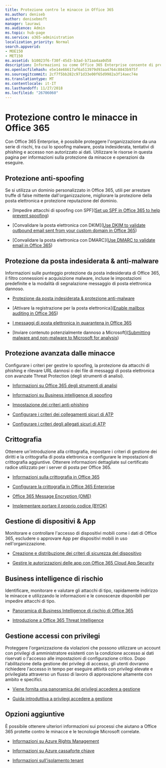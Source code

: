 ```yaml
---
title: Protezione contro le minacce in Office 365
ms.author: deniseb
author: denisebmsft
manager: laurawi
ms.audience: Admin
ms.topic: hub-page
ms.service: o365-administration
localization_priority: Normal
search.appverid:
- MOE150
- MET150
ms.assetid: b10023f6-f30f-45d3-b3ad-b71aa4aa0d58
description: Informazioni su come Office 365 Enterprise consente di proteggere l'organizzazione da una serie di rischi, tra cui lo spoofing malware, posta indesiderata, tentativi di phishing e accesso non autorizzato ai dati.
ms.openlocfilehash: e5e14e66617af6a513979d93aa4764c8843b975f
ms.sourcegitcommit: 2cf7f5bb282c971d33e00f65d9982a3f14aec74e
ms.translationtype: MT
ms.contentlocale: it-IT
ms.lasthandoff: 11/27/2018
ms.locfileid: "26706060"
---
```

# <a name="protect-against-threats-in-office-365"></a>Protezione contro le minacce in Office 365

Con Office 365 Enterprise, è possibile proteggere l'organizzazione da una serie di rischi, tra cui lo spoofing malware, posta indesiderata, tentativi di phishing e accesso non autorizzato ai dati. Utilizzare le risorse in questa pagina per informazioni sulla protezione da minacce e operazioni da eseguire.
  
## <a name="anti-spoofing"></a>Protezione anti-spoofing

Se si utilizza un dominio personalizzato in Office 365, utili per arrestare truffe di false mittente dall'organizzazione, migliorare la protezione della posta elettronica e protezione reputazione del dominio.
  
- [Impedire attacchi di spoofing con SPF]([Set up SPF in Office 365 to help prevent spoofing](set-up-spf-in-office-365-to-help-prevent-spoofing.md))
    
- [Convalidare la posta elettronica con DKIM]([Use DKIM to validate outbound email sent from your custom domain in Office 365](use-dkim-to-validate-outbound-email.md))
    
- [Convalidare la posta elettronica con DMARC]([Use DMARC to validate email in Office 365](use-dmarc-to-validate-email.md))
    
## <a name="anti-spam-amp-anti-malware"></a>Protezione da posta indesiderata &amp; anti-malware

Informazioni sulle punteggio protezione da posta indesiderata di Office 365, il filtro connessioni e acquisizione malware, incluse le impostazioni predefinite e la modalità di segnalazione messaggio di posta elettronica dannoso.
  
- [Protezione da posta indesiderata &amp; protezione anti-malware](anti-spam-and-anti-malware-protection.md)
    
- [Attivare la registrazione per la posta elettronica]([Enable mailbox auditing in Office 365](enable-mailbox-auditing.md))
    
- [I messaggi di posta elettronica in quarantena in Office 365](quarantine-email-messages.md)
    
- [Inviare contenuto potenzialmente dannoso a Microsoft]([Submitting malware and non-malware to Microsoft for analysis](submitting-malware-and-non-malware-to-microsoft-for-analysis.md))
    
## <a name="advanced-threat-protection"></a>Protezione avanzata dalle minacce

Configurare i criteri per gestire lo spoofing, la protezione da attacchi di phishing e rilevare URL dannosi o dei file di messaggi di posta elettronica con avanzate Threat Protection (degli strumenti di analisi).
  
- [Informazioni su Office 365 degli strumenti di analisi](office-365-atp.md)
    
- [Informazioni su Business intelligence di spoofing](learn-about-spoof-intelligence.md)
    
- [Impostazione dei criteri anti-phishing](set-up-anti-phishing-policies.md)
    
- [Configurare i criteri dei collegamenti sicuri di ATP](set-up-atp-safe-links-policies.md)
    
- [Configurare i criteri degli allegati sicuri di ATP](set-up-atp-safe-attachments-policies.md)
    
## <a name="encryption"></a>Crittografia

Ottenere un'introduzione alla crittografia, impostare i criteri di gestione dei diritti e la crittografia di posta elettronica e configurare le impostazioni di crittografia aggiuntive. Ottenere informazioni dettagliate sul certificato radice utilizzato per i server di posta per Office 365.
  
- [Informazioni sulla crittografia in Office 365](encryption.md)
    
- [Configurare la crittografia in Office 365 Enterprise](set-up-encryption.md)
    
- [Office 365 Message Encryption (OME)](ome.md)
    
- [Implementare portare il proprio codice (BYOK)](https://docs.microsoft.com/azure/key-vault/key-vault-hsm-protected-keys#implementing-bring-your-own-key-byok-for-azure-key-vault)
    
## <a name="managing-devices-amp-apps"></a>Gestione di dispositivi &amp; App

Monitorare e controllare l'accesso di dispositivi mobili come i dati di Office 365, escludere o approvare App per dispositivi mobili in uso nell'organizzazione.
  
- [Creazione e distribuzione dei criteri di sicurezza del dispositivo](https://support.office.com/article/d310f556-8bfb-497b-9bd7-fe3c36ea2fd6)
    
- [Gestire le autorizzazioni delle app con Office 365 Cloud App Security](manage-app-permissions-in-ocas.md)
    
## <a name="threat-intelligence"></a>Business intelligence di rischio

Identificare, monitorare e valutare gli attacchi di tipo, rapidamente indirizzo le minacce e utilizzando le informazioni e le conoscenze disponibili per impedire attacchi di tipo.
  
- [Panoramica di Business Intelligence di rischio di Office 365](office-365-ti.md)
    
- [Introduzione a Office 365 Threat Intelligence](get-started-with-ti.md)
    
## <a name="privileged-access-management"></a>Gestione accessi con privilegi

Proteggere l'organizzazione da violazioni che possono utilizzare un account con privilegi di amministratore esistenti con la condizione accesso ai dati riservati o l'accesso alle impostazioni di configurazione critico. Dopo l'abilitazione della gestione dei privilegi di accesso, gli utenti dovranno richiedere l'accesso in tempo per eseguire attività con privilegi elevate e privilegiata attraverso un flusso di lavoro di approvazione altamente con ambito e specifici.
  
- [Viene fornita una panoramica dei privilegi accedere a gestione](privileged-access-management-overview.md)
    
- [Guida introduttiva a privilegi accedere a gestione](privileged-access-management-configuration.md)

## <a name="additional-options"></a>Opzioni aggiuntive

È possibile ottenere ulteriori informazioni sui processi che aiutano a Office 365 protette contro le minacce e le tecnologie Microsoft correlate.
  
- [Informazioni su Azure Rights Management](https://docs.microsoft.com/information-protection/understand-explore/what-is-azure-rms)
    
- [Informazioni su Azure cassaforte chiave](https://docs.microsoft.com/azure/key-vault/)
    
- [Informazioni sull'isolamento tenant](http://download.microsoft.com/download/3/F/0/3F0420A2-657B-44B6-B21E-D7BD98A94390/Tenant%20Isolation%20in%20Office%20365.pdf)
    

